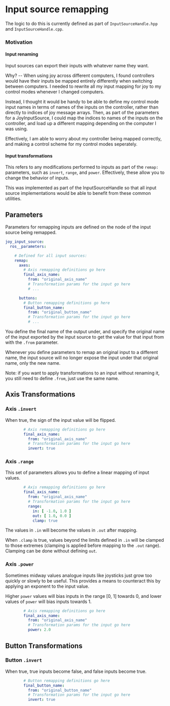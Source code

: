 # Input source remapping

The logic to do this is currently defined as part of `InputSourceHandle.hpp` and `InputSourceHandle.cpp`.

### Motivation

#### Input renaming

Input sources can export their inputs with whatever name they want.

Why? -- When using joy across different computers, I found controllers would have their inputs be mapped
entirely differently when switching between computers. I needed to rewrite all my input mapping for joy to my control
modes whenever I changed computers.

Instead, I thought it would be handy to be able to define my control mode input names in terms of names of the inputs on
the controller, rather than directly to indices of joy message arrays. Then, as part of the parameters for a
JoyInputSource, I could map the indices to names of the inputs on the controller, and load up a different mapping
depending on the computer I was using.

Effectively, I am able to worry about my controller being mapped correctly, and making a control scheme for my control
modes seperately.

#### Input transformations

This refers to any modifications performed to inputs as part of the `remap:` parameters, such as `invert`, `range`, and
`power`. Effectively, these allow you to change the behavior of inputs.

This was implemented as part of the InputSourceHandle so that all input source implementations would be able to benefit
from these common utilities.

## Parameters

Parameters for remapping inputs are defined on the node of the input source being remapped.

```yaml
joy_input_source:
  ros__parameters:

    # Defined for all input sources:
    remap:
      axes:
        # Axis remapping definitions go here
        final_axis_name:
          from: "original_axis_name"
          # Transformation params for the input go here
          # ...

      buttons:
        # Button remapping definitions go here
        final_button_name:
          from: "original_button_name"
          # Transformation params for the input go here
          # ...
```

You define the final name of the output under, and specify the original name of the input exported by the input source
to get the value for that input from with the `.from` parameter.

Whenever you define parameters to remap an original input to a different name, the input source will no longer expose
the input under that original name, only the new name.

Note: if you want to apply transformations to an input without renaming it, you still need to define `.from`, just use
the same name.

## Axis Transformations

### Axis `.invert`

When true, the sign of the input value will be flipped.

```yaml
        # Axis remapping definitions go here
        final_axis_name:
          from: "original_axis_name"
          # Transformation params for the input go here
          invert: true
```

### Axis `.range`

This set of parameters allows you to define a linear mapping of input values.

```yaml
        # Axis remapping definitions go here
        final_axis_name:
          from: "original_axis_name"
          # Transformation params for the input go here
          range:
            in: [ -1.0, 1.0 ]
            out: [ 1.0, 0.0 ]
            clamp: true
```

The values in `.in` will become the values in `.out` after mapping.

When `.clamp` is true, values beyond the limits defined in `.in` will be clamped to those extremes (clamping is applied
before mapping to the `.out` range). Clamping can be done without defining `out`.

### Axis `.power`

Sometimes midway values analogue inputs like joysticks just grow too quickly or slowly to be useful. This provides a
means to counteract this by applying an exponent to the input value.

Higher `power` values will bias inputs in the range [0, 1] towards 0,
and lower values of `power` will bias inputs towards 1.

```yaml
        # Axis remapping definitions go here
        final_axis_name:
          from: "original_axis_name"
          # Transformation params for the input go here
          power: 2.0
```

## Button Transformations

### Button `.invert`

When true, true inputs become false, and false inputs become true.

```yaml
        # Button remapping definitions go here
        final_button_name:
          from: "original_button_name"
          # Transformation params for the input go here
          invert: true
```


